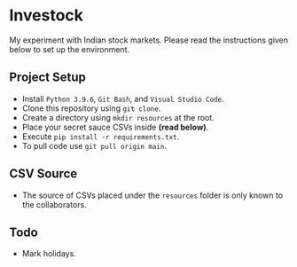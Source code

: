# Investock
My experiment with Indian stock markets. Please read the instructions given below to set up the environment.

## Project Setup

- Install `Python 3.9.6`, `Git Bash`, and `Visual Studio Code`.
- Clone this repository using `git clone`.
- Create a directory using `mkdir resources` at the root.
- Place your secret sauce CSVs inside **(read below)**.
- Execute `pip install -r requirements.txt`.
- To pull code use `git pull origin main`.

## CSV Source

- The source of CSVs placed under the `resources` folder is only known to the collaborators.

## Todo

- Mark holidays.

